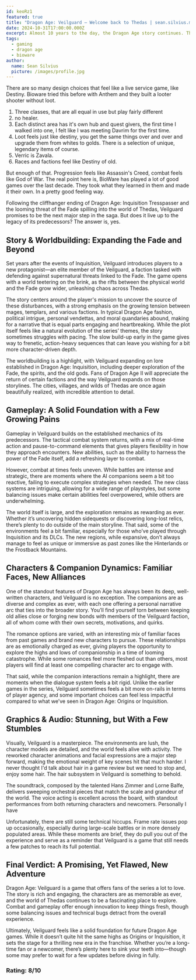 ```yaml
---
id: keoRz1
featured: true
title: "Dragon Age: Veilguard – Welcome back to Thedas | sean.silvius.me"
date: 2024-10-31T17:00:00.000Z
excerpt: Almost 10 years to the day, the Dragon Age story continues. There has been several false starts, there was talk of a live service game, this is definately not that. This is definiately Thedas. FYI, It means THe Dragon Age Setting.
tags:
  - gaming
  - dragon age
  - bioware
author:
  name: Sean Silvius
  picture: /images/profile.jpg
---
```


There are so many design choices that feel like a live service game, like Destiny. Bioware tried this before with Anthem and they built a looter shooter without loot. 

  1. Three classes, that are all equal in use but play fairly different
  1. no healer.
  1. Each distinct area has it's own hub and quest givers, the first time I walked into one, I felt like I was meeting Davrim for the first time. 
  1. Loot feels just like destiny, you get the same things over and over and upgrade them from whites to golds. There is a selection of unique, legendary items of course.
  1. Verric is Zavala.
  1. Races and factions feel like Destiny of old.

But enough of that. Progression feels like Assassin's Creed, combat feels like God of War. The real point here is, BioWare has played a lot of good games over the last decade. They took what they learned in them and made it their own. In a pretty good feeling way. 

Following the cliffhanger ending of Dragon Age: Inquisition Tresspasser and the looming threat of the Fade spilling into the world of Thedas, Veilguard promises to be the next major step in the saga. But does it live up to the legacy of its predecessors? The answer is, yes.

## Story & Worldbuilding: Expanding the Fade and Beyond 
Set years after the events of Inquisition, Veilguard introduces players to a new protagonist—an elite member of the Veilguard, a faction tasked with defending against supernatural threats linked to the Fade. The game opens with a world teetering on the brink, as the rifts between the physical world and the Fade grow wider, unleashing chaos across Thedas.

The story centers around the player's mission to uncover the source of these disturbances, with a strong emphasis on the growing tension between mages, templars, and various factions. In typical Dragon Age fashion, political intrigue, personal vendettas, and moral quandaries abound, making for a narrative that is equal parts engaging and heartbreaking. While the plot itself feels like a natural evolution of the series’ themes, the story sometimes struggles with pacing. The slow build-up early in the game gives way to frenetic, action-heavy sequences that can leave you wishing for a bit more character-driven depth.

The worldbuilding is a highlight, with Veilguard expanding on lore established in Dragon Age: Inquisition, including deeper exploration of the Fade, the spirits, and the old gods. Fans of Dragon Age II will appreciate the return of certain factions and the way Veilguard expands on those storylines. The cities, villages, and wilds of Thedas are once again beautifully realized, with incredible attention to detail.

## Gameplay: A Solid Foundation with a Few Growing Pains
Gameplay in Veilguard builds on the established mechanics of its predecessors. The tactical combat system returns, with a mix of real-time action and pause-to-command elements that gives players flexibility in how they approach encounters. New abilities, such as the ability to harness the power of the Fade itself, add a refreshing layer to combat.

However, combat at times feels uneven. While battles are intense and strategic, there are moments where the AI companions seem a bit too reactive, failing to execute complex strategies when needed. The new class systems are intriguing, allowing for a wide range of playstyles, but some balancing issues make certain abilities feel overpowered, while others are underwhelming.

The world itself is large, and the exploration remains as rewarding as ever. Whether it’s uncovering hidden sidequests or discovering long-lost relics, there’s plenty to do outside of the main storyline. That said, some of the environments feel a bit familiar, especially for those who’ve played through Inquisition and its DLCs. The new regions, while expansive, don’t always manage to feel as unique or immersive as past zones like the Hinterlands or the Frostback Mountains.

## Characters & Companion Dynamics: Familiar Faces, New Alliances
One of the standout features of Dragon Age has always been its deep, well-written characters, and Veilguard is no exception. The companions are as diverse and complex as ever, with each one offering a personal narrative arc that ties into the broader story. You’ll find yourself torn between keeping old allies close or forging new bonds with members of the Veilguard faction, all of whom come with their own secrets, motivations, and quirks.

The romance options are varied, with an interesting mix of familiar faces from past games and brand new characters to pursue. These relationships are as emotionally charged as ever, giving players the opportunity to explore the highs and lows of companionship in a time of looming catastrophe. While some romances feel more fleshed out than others, most players will find at least one compelling character arc to engage with.

That said, while the companion interactions remain a highlight, there are moments when the dialogue system feels a bit rigid. Unlike the earlier games in the series, Veilguard sometimes feels a bit more on-rails in terms of player agency, and some important choices can feel less impactful compared to what we’ve seen in Dragon Age: Origins or Inquisition.

## Graphics & Audio: Stunning, but With a Few Stumbles
Visually, Veilguard is a masterpiece. The environments are lush, the character models are detailed, and the world feels alive with activity. The reworked character animations and facial expressions are a major step forward, making the emotional weight of key scenes hit that much harder. I never thought I'd talk about hair in a game review but we need to stop and, enjoy some hair. The hair subsystem in Veilguard is something to behold. 

The soundtrack, composed by the talented Hans Zimmer and Lorne Balfe, delivers sweeping orchestral pieces that match the scale and grandeur of the world. The voice acting is excellent across the board, with standout performances from both returning characters and newcomers. Personally I have 

Unfortunately, there are still some technical hiccups. Frame rate issues pop up occasionally, especially during large-scale battles or in more densely populated areas. While these moments are brief, they do pull you out of the experience and serve as a reminder that Veilguard is a game that still needs a few patches to reach its full potential.

## Final Verdict: A Promising, Yet Flawed, New Adventure
Dragon Age: Veilguard is a game that offers fans of the series a lot to love. The story is rich and engaging, the characters are as memorable as ever, and the world of Thedas continues to be a fascinating place to explore. Combat and gameplay offer enough innovation to keep things fresh, though some balancing issues and technical bugs detract from the overall experience.

Ultimately, Veilguard feels like a solid foundation for future Dragon Age games. While it doesn’t quite hit the same highs as Origins or Inquisition, it sets the stage for a thrilling new era in the franchise. Whether you’re a long-time fan or a newcomer, there’s plenty here to sink your teeth into—though some may prefer to wait for a few updates before diving in fully.

### Rating: 8/10